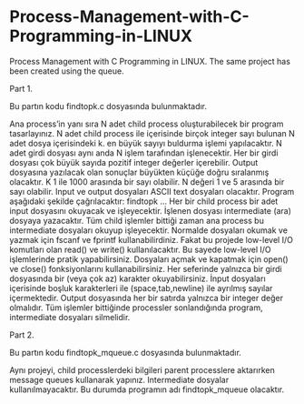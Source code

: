 # Process-Management-with-C-Programming-in-LINUX
Process Management with C Programming in LINUX. The same project has been created using the queue.

Part 1.

Bu partın kodu findtopk.c dosyasında bulunmaktadır. 

Ana process’in yanı sıra N adet child process oluşturabilecek bir program tasarlayınız.
N adet child process ile içerisinde birçok integer sayı bulunan N adet dosya içerisindeki k. en büyük sayıyı buldurma işlemi yapılacaktır. N adet girdi dosyası aynı anda N işlem tarafından işlenecektir. Her bir girdi dosyası çok büyük sayıda pozitif integer değerler içerebilir. Output dosyasına yazılacak olan sonuçlar büyükten küçüğe doğru sıralanmış olacaktır. K 1 ile 1000 arasında bir sayı olabilir. N değeri 1 ve 5 arasında bir sayı olabilir. Input ve output dosyaları ASCII text dosyaları olacaktır. Program aşağıdaki şekilde çağrılacaktır:
findtopk <k> <N> <infile1> ...<infileN> <outfile>
Her bir child process bir adet input dosyasını okuyacak ve işleyecektir. İşlenen dosyası intermediate (ara) dosyaya yazacaktır. Tüm child işlemler bittiği zaman ana process bu intermediate dosyaları okuyup işleyecektir. Normalde dosyaları okumak ve yazmak için fscanf ve fprintf kullanabilirdiniz. Fakat bu projede low-level I/O komutları olan read() ve write() kullanılacaktır. Bu sayede low-level I/O işlemlerinde pratik yapabilirsiniz. Dosyaları açmak ve kapatmak için open() ve close() fonksiyonlarını kullanabilirsiniz. Her seferinde yalnızca bir girdi dosyasında bir (veya çok az) karakter okuyabilirsiniz. İnput dosyaları içerisinde boşluk karakterleri ile (space,tab,newline) ile ayrılmış sayılar içermektedir. Output dosyasında her bir satırda yalnızca bir integer değer olmalıdır. Tüm işlemler bittiğinde processler sonlandığında program, intermediate dosyaları silmelidir.

Part 2. 

Bu partın kodu findtopk_mqueue.c dosyasında bulunmaktadır. 

Aynı projeyi, child processlerdeki bilgileri parent processlere aktarırken message queues kullanarak yapınız. Intermediate dosyalar kullanılmayacaktır. Bu durumda programın adı findtopk_mqueue olacaktır. 

